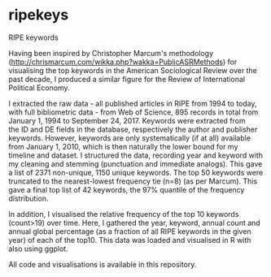 # ripekeys
RIPE keywords

Having been inspired by Christopher Marcum's methodology (http://chrismarcum.com/wikka.php?wakka=PublicASRMethods) for visualising the top keywords in the American Sociological Review over the past decade, I produced a similar figure for the Review of International Political Economy.

I extracted the raw data - all published articles in RIPE from 1994 to today, with full bibliometric data - from Web of Science, 895 records in total from January 1, 1994 to September 24, 2017. Keywords were extracted from the ID and DE fields in the database, respectively the author and publisher keywords. However, keywords are only systematically (if at all) available from January 1, 2010, which is then naturally the lower bound for my timeline and dataset. I structured the data, recording year and keyword with my cleaning and stemming (punctuation and immediate analogs). This gave a list of 2371 non-unique, 1150 unique keywords. The top 50 keywords were truncated to the nearest-lowest frequency tie (n=8) (as per Marcum). This gave a final top list of 42 keywords, the 97% quantile of the frequency distribution.

In addition, I visualised the relative frequency of the top 10 keywords (count>19) over time. Here, I gathered the year, keyword, annual count and annual global percentage (as a fraction of all RIPE keywords in the given year) of each of the top10. This data was loaded and visualised in R with also using ggplot.

All code and visualisations is available in this repository.
